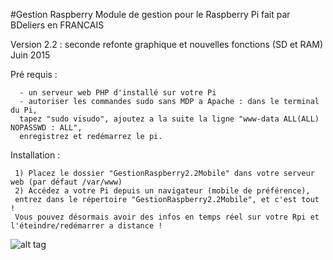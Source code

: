 #Gestion Raspberry
Module de gestion pour le Raspberry Pi fait par BDeliers en FRANCAIS

Version 2.2 : seconde refonte graphique et nouvelles fonctions (SD et RAM)
Juin 2015

Pré requis :

      - un serveur web PHP d'installé sur votre Pi
      - autoriser les commandes sudo sans MDP a Apache : dans le terminal du Pi, 
      tapez "sudo visudo", ajoutez a la suite la ligne "www-data ALL(ALL) NOPASSWD : ALL", 
      enregistrez et redémarrez le pi.

Installation :

     1) Placez le dossier "GestionRaspberry2.2Mobile" dans votre serveur web (par défaut /var/www)
     2) Accédez a votre Pi depuis un navigateur (mobile de préférence), 
     entrez dans le répertoire "GestionRaspberry2.2Mobile", et c'est tout !
     Vous pouvez désormais avoir des infos en temps réel sur votre Rpi et l'éteindre/redémarrer a distance !
     
![alt tag](https://raw.githubusercontent.com/BDeliers/GestionRaspberry/master/screenshots.png)
